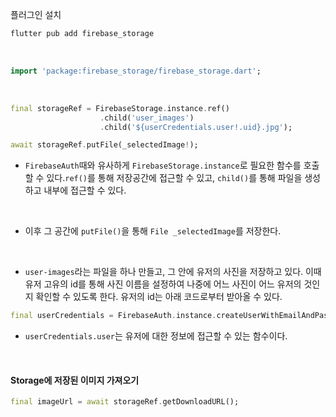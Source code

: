 플러그인 설치
```dart
flutter pub add firebase_storage
```
<br>

```dart
import 'package:firebase_storage/firebase_storage.dart';
```
<br>

```dart
final storageRef = FirebaseStorage.instance.ref()
					.child('user_images')
					.child('${userCredentials.user!.uid}.jpg');

await storageRef.putFile(_selectedImage!);
```
- `FirebaseAuth`때와 유사하게 `FirebaseStorage.instance`로 필요한 함수를 호출할 수 있다.`ref()`를 통해 저장공간에 접근할 수 있고, `child()`를 통해 파일을 생성하고 내부에 접근할 수 있다.
<br>

- 이후 그 공간에 `putFile()`을 통해 `File _selectedImage`를 저장한다.
<br>

- `user-images`라는 파일을 하나 만들고, 그 안에 유저의 사진을 저장하고 있다. 이때 유저 고유의 id를 통해 사진 이름을 설정하여 나중에 어느 사진이 어느 유저의 것인지 확인할 수 있도록 한다. 유저의 id는 아래 코드로부터 받아올 수 있다.
```dart
final userCredentials = FirebaseAuth.instance.createUserWithEmailAndPassword(email: _enteredEmail, password: _enteredPassword);
```
- `userCredentials.user`는 유저에 대한 정보에 접근할 수 있는 함수이다. 
<br>

#### Storage에 저장된 이미지 가져오기
```dart
final imageUrl = await storageRef.getDownloadURL();
```
